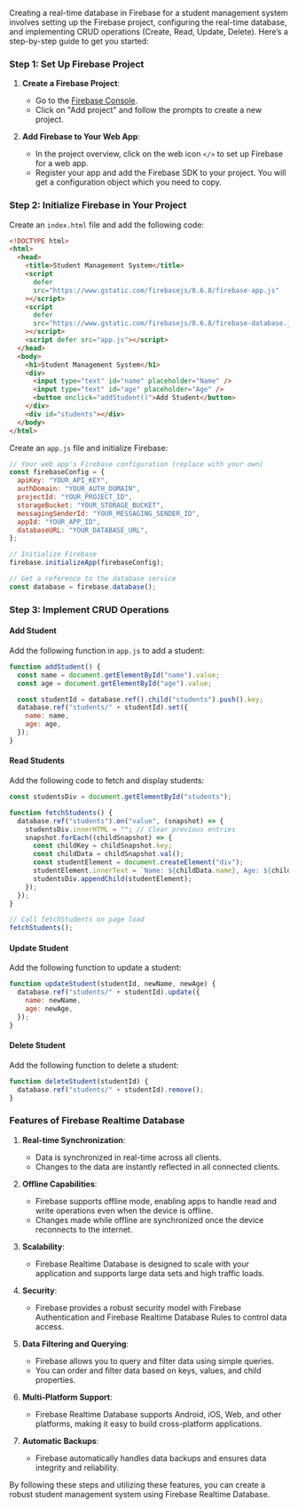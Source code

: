 Creating a real-time database in Firebase for a student management system involves setting up the Firebase project, configuring the real-time database, and implementing CRUD operations (Create, Read, Update, Delete). Here’s a step-by-step guide to get you started:

### Step 1: Set Up Firebase Project

1. **Create a Firebase Project**:

   - Go to the [Firebase Console](https://console.firebase.google.com/).
   - Click on "Add project" and follow the prompts to create a new project.

2. **Add Firebase to Your Web App**:
   - In the project overview, click on the web icon `</>` to set up Firebase for a web app.
   - Register your app and add the Firebase SDK to your project. You will get a configuration object which you need to copy.

### Step 2: Initialize Firebase in Your Project

Create an `index.html` file and add the following code:

```html
<!DOCTYPE html>
<html>
  <head>
    <title>Student Management System</title>
    <script
      defer
      src="https://www.gstatic.com/firebasejs/8.6.8/firebase-app.js"
    ></script>
    <script
      defer
      src="https://www.gstatic.com/firebasejs/8.6.8/firebase-database.js"
    ></script>
    <script defer src="app.js"></script>
  </head>
  <body>
    <h1>Student Management System</h1>
    <div>
      <input type="text" id="name" placeholder="Name" />
      <input type="text" id="age" placeholder="Age" />
      <button onclick="addStudent()">Add Student</button>
    </div>
    <div id="students"></div>
  </body>
</html>
```

Create an `app.js` file and initialize Firebase:

```javascript
// Your web app's Firebase configuration (replace with your own)
const firebaseConfig = {
  apiKey: "YOUR_API_KEY",
  authDomain: "YOUR_AUTH_DOMAIN",
  projectId: "YOUR_PROJECT_ID",
  storageBucket: "YOUR_STORAGE_BUCKET",
  messagingSenderId: "YOUR_MESSAGING_SENDER_ID",
  appId: "YOUR_APP_ID",
  databaseURL: "YOUR_DATABASE_URL",
};

// Initialize Firebase
firebase.initializeApp(firebaseConfig);

// Get a reference to the database service
const database = firebase.database();
```

### Step 3: Implement CRUD Operations

#### Add Student

Add the following function in `app.js` to add a student:

```javascript
function addStudent() {
  const name = document.getElementById("name").value;
  const age = document.getElementById("age").value;

  const studentId = database.ref().child("students").push().key;
  database.ref("students/" + studentId).set({
    name: name,
    age: age,
  });
}
```

#### Read Students

Add the following code to fetch and display students:

```javascript
const studentsDiv = document.getElementById("students");

function fetchStudents() {
  database.ref("students").on("value", (snapshot) => {
    studentsDiv.innerHTML = ""; // Clear previous entries
    snapshot.forEach((childSnapshot) => {
      const childKey = childSnapshot.key;
      const childData = childSnapshot.val();
      const studentElement = document.createElement("div");
      studentElement.innerText = `Name: ${childData.name}, Age: ${childData.age}`;
      studentsDiv.appendChild(studentElement);
    });
  });
}

// Call fetchStudents on page load
fetchStudents();
```

#### Update Student

Add the following function to update a student:

```javascript
function updateStudent(studentId, newName, newAge) {
  database.ref("students/" + studentId).update({
    name: newName,
    age: newAge,
  });
}
```

#### Delete Student

Add the following function to delete a student:

```javascript
function deleteStudent(studentId) {
  database.ref("students/" + studentId).remove();
}
```

### Features of Firebase Realtime Database

1. **Real-time Synchronization**:

   - Data is synchronized in real-time across all clients.
   - Changes to the data are instantly reflected in all connected clients.

2. **Offline Capabilities**:

   - Firebase supports offline mode, enabling apps to handle read and write operations even when the device is offline.
   - Changes made while offline are synchronized once the device reconnects to the internet.

3. **Scalability**:

   - Firebase Realtime Database is designed to scale with your application and supports large data sets and high traffic loads.

4. **Security**:

   - Firebase provides a robust security model with Firebase Authentication and Firebase Realtime Database Rules to control data access.

5. **Data Filtering and Querying**:

   - Firebase allows you to query and filter data using simple queries.
   - You can order and filter data based on keys, values, and child properties.

6. **Multi-Platform Support**:

   - Firebase Realtime Database supports Android, iOS, Web, and other platforms, making it easy to build cross-platform applications.

7. **Automatic Backups**:
   - Firebase automatically handles data backups and ensures data integrity and reliability.

By following these steps and utilizing these features, you can create a robust student management system using Firebase Realtime Database.
